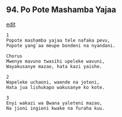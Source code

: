 ## 94. Po Pote Mashamba Yajaa
[edit](https://docs.google.com/document/d/1WMjn9Hy4zu7vf6djY%2DphOFDNB%2Dzyo0mW/edit?mode=html)





    1
    Popote mashamba yajaa tele nafaka pevu,
    Popote yang`aa meupe bondeni na nyandani.

    Chorus
    Mwenye mavuno twasihi upeleke wavuni,
    Wayakusanye mazao, hata kazi yaishe.

    2
    Wapeleke uchaoni, waende na jotoni,
    Hata jua lishukapo wakusanye ko kote.

    3
    Enyi wakazi wa Bwana yaleteni mazao,
    Na jioni ingieni kwake na furaha kuu.



